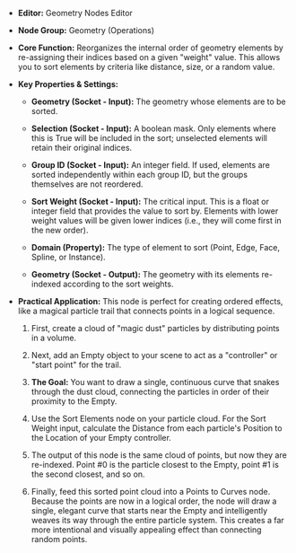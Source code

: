 - **Editor:** Geometry Nodes Editor
    
- **Node Group:** Geometry (Operations)
    
- **Core Function:** Reorganizes the internal order of geometry elements by re-assigning their indices based on a given "weight" value. This allows you to sort elements by criteria like distance, size, or a random value.
    
- **Key Properties & Settings:**
    
    - **Geometry (Socket - Input):** The geometry whose elements are to be sorted.
        
    - **Selection (Socket - Input):** A boolean mask. Only elements where this is True will be included in the sort; unselected elements will retain their original indices.
        
    - **Group ID (Socket - Input):** An integer field. If used, elements are sorted independently within each group ID, but the groups themselves are not reordered.
        
    - **Sort Weight (Socket - Input):** The critical input. This is a float or integer field that provides the value to sort by. Elements with lower weight values will be given lower indices (i.e., they will come first in the new order).
        
    - **Domain (Property):** The type of element to sort (Point, Edge, Face, Spline, or Instance).
        
    - **Geometry (Socket - Output):** The geometry with its elements re-indexed according to the sort weights.
        
- **Practical Application:** This node is perfect for creating ordered effects, like a magical particle trail that connects points in a logical sequence.
    
    1. First, create a cloud of "magic dust" particles by distributing points in a volume.
        
    2. Next, add an Empty object to your scene to act as a "controller" or "start point" for the trail.
        
    3. **The Goal:** You want to draw a single, continuous curve that snakes through the dust cloud, connecting the particles in order of their proximity to the Empty.
        
    4. Use the Sort Elements node on your particle cloud. For the Sort Weight input, calculate the Distance from each particle's Position to the Location of your Empty controller.
        
    5. The output of this node is the same cloud of points, but now they are re-indexed. Point #0 is the particle closest to the Empty, point #1 is the second closest, and so on.
        
    6. Finally, feed this sorted point cloud into a Points to Curves node. Because the points are now in a logical order, the node will draw a single, elegant curve that starts near the Empty and intelligently weaves its way through the entire particle system. This creates a far more intentional and visually appealing effect than connecting random points.